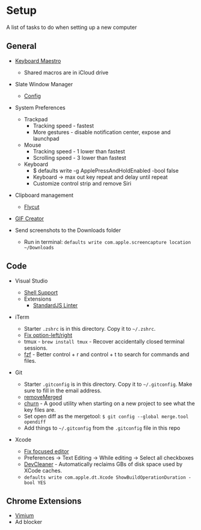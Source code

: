 # Setup
A list of tasks to do when setting up a new computer

## General

* [Keyboard Maestro](https://www.keyboardmaestro.com/main/)
    * Shared macros are in iCloud drive

* Slate Window Manager
    * [Config](https://github.com/plivesey/SlateConfig)

* System Preferences
    * Trackpad
        * Tracking speed - fastest
        * More gestures - disable notification center, expose and launchpad
    * Mouse
        * Tracking speed - 1 lower than fastest
        * Scrolling speed - 3 lower than fastest
    * Keyboard
        * $ defaults write -g ApplePressAndHoldEnabled -bool false
        * Keyboard -> max out key repeat and delay until repeat
        * Customize control strip and remove Siri

* Clipboard management
    * [Flycut](https://apps.apple.com/us/app/flycut-clipboard-manager/id442160987)

* [GIF Creator](https://apps.apple.com/us/app/crunchygif-ezpz-video-to-gif/id1485165995?mt=12)

* Send screenshots to the Downloads folder
    * Run in terminal: `defaults write com.apple.screencapture location ~/Downloads`

## Code

* Visual Studio
    * [Shell Support](https://code.visualstudio.com/docs/setup/mac#_launching-from-the-command-line)
    * Extensions
        * [StandardJS Linter](https://marketplace.visualstudio.com/items?itemName=chenxsan.vscode-standardjs)

* iTerm
    * Starter `.zshrc` is in this directory. Copy it to `~/.zshrc`.
    * [Fix option-left/right](https://coderwall.com/p/h6yfda/use-and-to-jump-forwards-backwards-words-in-iterm-2-on-os-x)
    * tmux - `brew install tmux` - Recover accidentally closed terminal sessions.
    * [fzf](https://github.com/junegunn/fzf#installation) - Better control + r and control + t to search for commands and files.

* Git
    * Starter `.gitconfig` is in this directory. Copy it to `~/.gitconfig`. Make sure to fill in the email address.
    * [removeMerged](https://github.com/plivesey/removeMerged)
    * [churn](https://github.com/garybernhardt/dotfiles/blob/f0c0ff92209e5aed4fa3ef6faf056eb9944a8f12/bin/git-churn) - A good utility when starting on a new project to see what the key files are.
    * Set open diff as the mergetool: `$ git config --global merge.tool opendiff`
    * Add things to `~/.gitconfig` from the `.gitconfig` file in this repo
    
* Xcode
    * [Fix focused editor](https://www.jessesquires.com/blog/xcode-tip-improving-assistant-editor/)
    * Preferences -> Text Editing -> While editing -> Select all checkboxes
    * [DevCleaner](https://itunes.apple.com/us/app/devcleaner/id1388020431?mt=12) - Automatically reclaims GBs of disk space used by XCode caches.
    * `defaults write com.apple.dt.Xcode ShowBuildOperationDuration -bool YES`

## Chrome Extensions

* [Vimium](https://chrome.google.com/webstore/detail/vimium/dbepggeogbaibhgnhhndojpepiihcmeb?hl=en)
* Ad blocker
